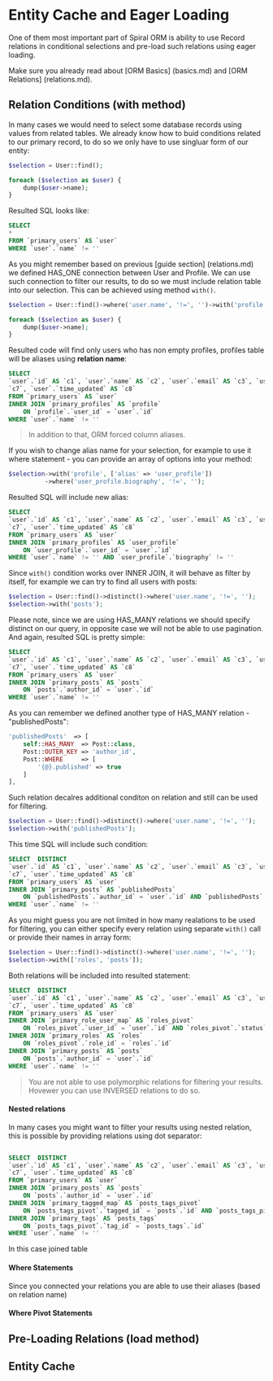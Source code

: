 # Entity Cache and Eager Loading
One of them most important part of Spiral ORM is ability to use Record relations in conditional selections and pre-load such relations using eager loading.

Make sure you already read about [ORM Basics] (basics.md) and [ORM Relations] (relations.md).

## Relation Conditions (with method)
In many cases we would need to select some database records using values from related tables. We already know how to buid conditions related to our primary record, to do so we only have to use singluar form of our entity:

```php
$selection = User::find();

foreach ($selection as $user) {
    dump($user->name);
}
```

Resulted SQL looks like:

```sql
SELECT
*
FROM `primary_users` AS `user`
WHERE `user`.`name` != ''
```

As you might remember based on previous [guide section] (relations.md) we defined HAS_ONE connection between User and Profile. We can use such connection to filter our results, to do so we must include relation table into our selection. This can be achieved using method `with()`.

```php
$selection = User::find()->where('user.name', '!=', '')->with('profile');

foreach ($selection as $user) {
    dump($user->name);
}
```

Resulted code will find only users who has non empty profiles, profiles table will be aliases using **relation name**:

```sql
SELECT
`user`.`id` AS `c1`, `user`.`name` AS `c2`, `user`.`email` AS `c3`, `user`.`status` AS `c4`, `user`.`balance` AS `c5`, `user`.`time_registered` AS `c6`, `user`.`time_created` AS
`c7`, `user`.`time_updated` AS `c8`
FROM `primary_users` AS `user`  
INNER JOIN `primary_profiles` AS `profile`
    ON `profile`.`user_id` = `user`.`id` 
WHERE `user`.`name` != ''
```

> In addition to that, ORM forced column aliases.

If you wish to change alias name for your selection, for example to use it where statement - you can provide an array of options into your method:

```php
$selection->with('profile', ['alias' => 'user_profile'])
          ->where('user_profile.biography', '!=', '');
```

Resulted SQL will include new alias:

```sql
SELECT
`user`.`id` AS `c1`, `user`.`name` AS `c2`, `user`.`email` AS `c3`, `user`.`status` AS `c4`, `user`.`balance` AS `c5`, `user`.`time_registered` AS `c6`, `user`.`time_created` AS
`c7`, `user`.`time_updated` AS `c8`
FROM `primary_users` AS `user`  
INNER JOIN `primary_profiles` AS `user_profile`
    ON `user_profile`.`user_id` = `user`.`id` 
WHERE `user`.`name` != '' AND `user_profile`.`biography` != ''
```

Since `with()` condition works over INNER JOIN, it will behave as filter by itself, for example we can try to find all users with posts:

```php
$selection = User::find()->distinct()->where('user.name', '!=', '');
$selection->with('posts');
```

Please note, since we are using HAS_MANY relations we should specify distinct on our query, in opposite case we will not be able to use pagination. And again, resulted SQL is pretty simple:

```sql
SELECT
`user`.`id` AS `c1`, `user`.`name` AS `c2`, `user`.`email` AS `c3`, `user`.`status` AS `c4`, `user`.`balance` AS `c5`, `user`.`time_registered` AS `c6`, `user`.`time_created` AS
`c7`, `user`.`time_updated` AS `c8`
FROM `primary_users` AS `user`  
INNER JOIN `primary_posts` AS `posts`
    ON `posts`.`author_id` = `user`.`id` 
WHERE `user`.`name` != ''
```

As you can remember we defined another type of HAS_MANY relation - "publishedPosts":

```php
'publishedPosts'  => [
    self::HAS_MANY  => Post::class,
    Post::OUTER_KEY => 'author_id',
    Post::WHERE     => [
        '{@}.published' => true
    ]
],
```

Such relation decalres additional conditon on relation and still can be used for filtering.

```php
$selection = User::find()->distinct()->where('user.name', '!=', '');
$selection->with('publishedPosts');
```

This time SQL will include such condition:

```sql
SELECT  DISTINCT
`user`.`id` AS `c1`, `user`.`name` AS `c2`, `user`.`email` AS `c3`, `user`.`status` AS `c4`, `user`.`balance` AS `c5`, `user`.`time_registered` AS `c6`, `user`.`time_created` AS
`c7`, `user`.`time_updated` AS `c8`
FROM `primary_users` AS `user`  
INNER JOIN `primary_posts` AS `publishedPosts`
    ON `publishedPosts`.`author_id` = `user`.`id` AND `publishedPosts`.`published` = true 
WHERE `user`.`name` != ''
```

As you might guess you are not limited in how many realations to be used for filtering, you can either specify every relation using separate `with()` call or provide their names in array form:

```php
$selection = User::find()->distinct()->where('user.name', '!=', '');
$selection->with(['roles', 'posts']);
```

Both relations will be included into resulted statement:

```sql
SELECT  DISTINCT
`user`.`id` AS `c1`, `user`.`name` AS `c2`, `user`.`email` AS `c3`, `user`.`status` AS `c4`, `user`.`balance` AS `c5`, `user`.`time_registered` AS `c6`, `user`.`time_created` AS
`c7`, `user`.`time_updated` AS `c8`
FROM `primary_users` AS `user`  
INNER JOIN `primary_role_user_map` AS `roles_pivot`
    ON `roles_pivot`.`user_id` = `user`.`id` AND `roles_pivot`.`status` = 'active'
INNER JOIN `primary_roles` AS `roles`
    ON `roles_pivot`.`role_id` = `roles`.`id`
INNER JOIN `primary_posts` AS `posts`
    ON `posts`.`author_id` = `user`.`id` 
WHERE `user`.`name` != ''
```

> You are not able to use polymorphic relations for filtering your results. Hovewer you can use INVERSED relations to do so.

#### Nested relations
In many cases you might want to filter your results using nested relation, this is possible by providing relations using dot separator:

```php
```

```sql
SELECT  DISTINCT
`user`.`id` AS `c1`, `user`.`name` AS `c2`, `user`.`email` AS `c3`, `user`.`status` AS `c4`, `user`.`balance` AS `c5`, `user`.`time_registered` AS `c6`, `user`.`time_created` AS
`c7`, `user`.`time_updated` AS `c8`
FROM `primary_users` AS `user`  
INNER JOIN `primary_posts` AS `posts`
    ON `posts`.`author_id` = `user`.`id`
INNER JOIN `primary_tagged_map` AS `posts_tags_pivot`
    ON `posts_tags_pivot`.`tagged_id` = `posts`.`id` AND `posts_tags_pivot`.`tagged_type` = 'post'
INNER JOIN `primary_tags` AS `posts_tags`
    ON `posts_tags_pivot`.`tag_id` = `posts_tags`.`id` 
WHERE `user`.`name` != ''       
```

In this case joined table 

#### Where Statements
Since you connected your relations you are able to use their aliases (based on relation name)


#### Where Pivot Statements





## Pre-Loading Relations (load method)





## Entity Cache



